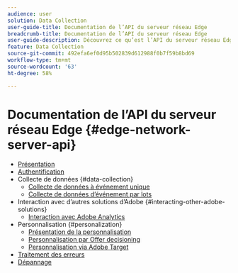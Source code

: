 ```yaml
---
audience: user
solution: Data Collection
user-guide-title: Documentation de l’API du serveur réseau Edge
breadcrumb-title: Documentation de l’API du serveur réseau Edge
user-guide-description: Découvrez ce qu’est l’API du serveur réseau Edge et comment l’utiliser.
feature: Data Collection
source-git-commit: 492efa6ef0d95b502839d612988f0b7f59b8bd69
workflow-type: tm+mt
source-wordcount: '63'
ht-degree: 58%

---
```



# Documentation de l’API du serveur réseau Edge {#edge-network-server-api}


* [Présentation](overview.md)
* [Authentification](authentication.md)
* Collecte de données {#data-collection}
   * [Collecte de données à événement unique](interactive-data-collection.md)
   * [Collecte de données d’événement par lots](non-interactive-data-collection.md)
* Interaction avec d’autres solutions d’Adobe {#interacting-other-adobe-solutions}
   * [Interaction avec Adobe Analytics](interacting-adobe-analytics.md)
* Personnalisation {#personalization}
   * [Présentation de la personnalisation](personalization-overview.md)
   * [Personnalisation par Offer decisioning](personalization-offer-decisioning.md)
   * [Personnalisation via Adobe Target](personalization-target.md)
* [Traitement des erreurs](error-handling.md)
* [Dépannage](troubleshooting.md)